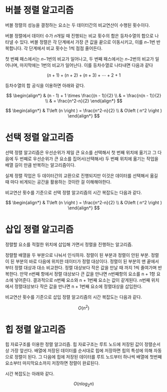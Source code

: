 # 버블 정렬 알고리즘
버블 정렬의 성능을 결정하는 요소는 두 데이터간의 비교연산이 수행된 횟수이다.

버블 정렬에서 데이터 수가 𝑛개일 때 진행되는 비교 횟수의 합은 등차수열의 합으로 나타낼 수 있다. 버블 정렬은 각 단계에서 가장 큰 값을 끝으로 이동시키고, 이를 𝑛−1번 반복합니다. 각 단계에서 비교 횟수는 1씩 점점 줄어든다.

첫 번째 패스에서는 𝑛−1번의 비교가 일어나고, 두 번째 패스에서는 𝑛−2번의 비교가 일어나며, 마지막에는 1번의 비교가 일어난다. 이를 등차수열로 나타내면 다음과 같다

$$ (n + 1) + (n + 2) + (n + 3) + \cdots + 2 + 1 $$

등차수열의 합 공식을 이용하면 아래와 같다.

$$
\begin{align*}
	& (n - 1) + 1 \times  \frac{(n - 1)}{2} \\
	& = \frac{n(n - 1)}{2} \\
	& = \frac{n^2-n}{2}
\end{align*}
$$

$$
\begin{align*}
	& T\left (n  \right ) = \frac{n^2-n}{2} \\
	& O\left ( n^2 \right )
\end{align*}
$$

# 선택 정렬 알고리즘
선택 정렬 알고리즘은 우선순위가 제일 큰 요소를 선택해서 첫 번째 위치에 옮기고 그 다음에 두 번째로 우선순위가 큰 요소를 집어서(선택해서) 두 번째 위치에 옮기는 작업을 배열 길이 만큼 반복하는 알고리즘이다.

실제 정렬 작업은 두 데이터간의 교환으로 진행되지만 이것은 데이터를 선택해서 옮길 때 마다 비게되는 공간을 활용하는 것이란 걸 이해해야한다.

비교연산 횟수를 기준으로 선택 정렬 알고리즘의 시간 복잡도는 다음과 같다.

$$
\begin{align*}
	& T\left (n  \right ) = \frac{n^2-n}{2} \\
	& O\left ( n^2 \right )
\end{align*}
$$

# 삽입 정렬 알고리즘
정렬할 요소를 적절한 위치에 삽입해 가면서 정렬을 진행하는 알고리즘.

정렬할 배열을 두 부분으로 나눠서 인식하자. 정렬이 된 부분과 정렬이 안된 부분.
정렬이 된 부분의 바로 다음에 위치한 데이터가 정렬 대상이다.
정렬이 된 부분의 맨 끝에서부터 정렬 대상과 대소 비교한다. 정렬 대상보다 작은 값을 만날 때 까지 1씩 줄여가며 반복한다. 만약 n번째 항에서 정렬 대상보다 큰 값을 만나면 n번째항의 요소를 n + 1항 요소에 넣어준다. 결과적으로 n번째 요소와 n + 1번째 요소는 값이 같게된다. n번째 위치에서 정렬대상보다 작은 값을 만나면 n + 1번째 요소에 정렬대상을 삽입한다.

비교연산 횟수를 기준으로 삽입 정렬 알고리즘의 시간 복잡도는 다음과 같다.

$$ O\left ( n^2 \right ) $$

# 힙 정렬 알고리즘
힙 자료구조를 이용한 정렬 알고리즘. 힙 자료구조는 루트 노드에 저장된 값이 정렬순서상 가장 앞선다. 배열에 저장된 데이터를 순서대로 힙에 저장하면 힙의 특성에 의해 자동으로 정렬이 된다. 그 다음에 힙에 저장된 데이터를 루트 노드부터 하나씩 배열에 첫번째 요소부터 마지막요소까지 저장하면 정렬이 완료된다.

시간 복잡도는 아래와 같다.

$$ O\left ( nlog_{2}n \right ) $$

